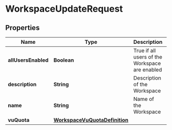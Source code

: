 # WorkspaceUpdateRequest

## Properties
Name | Type | Description | Notes
------------ | ------------- | ------------- | -------------
**allUsersEnabled** | **Boolean** | True if all users of the Workspace are enabled |  [optional]
**description** | **String** | Description of the Workspace |  [optional]
**name** | **String** | Name of the Workspace |  [optional]
**vuQuota** | [**WorkspaceVuQuotaDefinition**](WorkspaceVuQuotaDefinition.md) |  |  [optional]
